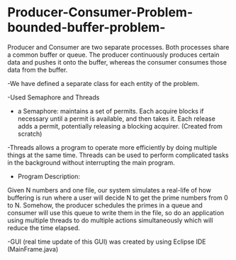 # Producer-Consumer-Problem-bounded-buffer-problem-

Producer and Consumer are two separate processes. Both processes share a common buffer or queue. The producer continuously produces certain data and pushes it onto the buffer, whereas the consumer consumes those data from the buffer.

-We have defined a separate class for each entity of the problem.

-Used Semaphore and Threads

 - a Semaphore: maintains a set of permits. Each acquire blocks if necessary until a permit is available, and then takes it. Each release adds a permit, potentially releasing a blocking acquirer.
 (Created from scratch)
 
 -Threads allows a program to operate more efficiently by doing multiple things at the same time.
  Threads can be used to perform complicated tasks in the background without interrupting the main program.

- Program Description:

Given N numbers and one file, our system simulates a real-life of how
buffering is run where a user will decide N to get the prime numbers from
0 to N. Somehow, the producer schedules the primes in a queue and
consumer will use this queue to write them in the file, so do an
application using multiple threads to do multiple actions simultaneously
which will reduce the time elapsed.

-GUI (real time update of this GUI) was created by using Eclipse IDE (MainFrame.java)
